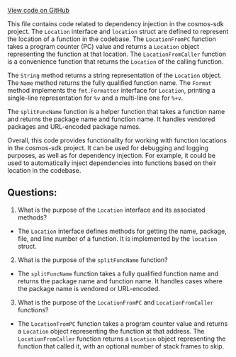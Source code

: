 [View code on GitHub](https://github.com/cosmos/cosmos-sdk.git/depinject/location.go)

This file contains code related to dependency injection in the cosmos-sdk project. The `Location` interface and `location` struct are defined to represent the location of a function in the codebase. The `LocationFromPC` function takes a program counter (PC) value and returns a `Location` object representing the function at that location. The `LocationFromCaller` function is a convenience function that returns the `Location` of the calling function.

The `String` method returns a string representation of the `Location` object. The `Name` method returns the fully qualified function name. The `Format` method implements the `fmt.Formatter` interface for `Location`, printing a single-line representation for `%v` and a multi-line one for `%+v`.

The `splitFuncName` function is a helper function that takes a function name and returns the package name and function name. It handles vendored packages and URL-encoded package names.

Overall, this code provides functionality for working with function locations in the cosmos-sdk project. It can be used for debugging and logging purposes, as well as for dependency injection. For example, it could be used to automatically inject dependencies into functions based on their location in the codebase.
## Questions: 
 1. What is the purpose of the `Location` interface and its associated methods?
- The `Location` interface defines methods for getting the name, package, file, and line number of a function. It is implemented by the `location` struct.

2. What is the purpose of the `splitFuncName` function?
- The `splitFuncName` function takes a fully qualified function name and returns the package name and function name. It handles cases where the package name is vendored or URL-encoded.

3. What is the purpose of the `LocationFromPC` and `LocationFromCaller` functions?
- The `LocationFromPC` function takes a program counter value and returns a `Location` object representing the function at that address. The `LocationFromCaller` function returns a `Location` object representing the function that called it, with an optional number of stack frames to skip.